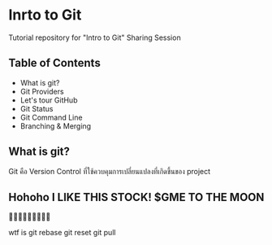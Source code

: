 # Inrto to Git
Tutorial repository for "Intro to Git" Sharing Session

## Table of Contents
- What is git?
- Git Providers
- Let's tour GitHub
- Git Status
- Git Command Line
- Branching & Merging

## What is git?
Git คือ Version Control ที่ใช้ควบคุมการเปลี่ยนแปลงที่เกิดขึ้นของ project

## Hohoho I LIKE THIS STOCK! $GME TO THE MOON

🚀🚀🚀🚀🚀🚀🚀🚀🚀


wtf is git rebase
    git reset
    git pull